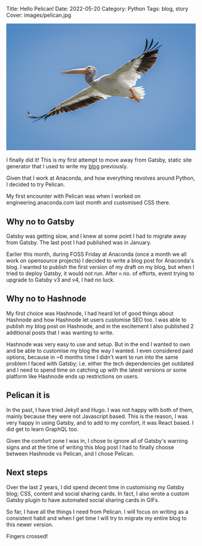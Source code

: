 Title: Hello Pelican!
Date: 2022-05-20
Category: Python
Tags: blog, story
Cover: images/pelican.jpg

![Cover image](./images/pelican.jpg)

I finally did it! This is my first attempt to move away from Gatsby, static site generator that I used to write my [blog](https://princiya.com/blog) previously.

Given that I work at Anaconda, and how everything revolves around Python, I decided to try Pelican.

My first encounter with Pelican was when I worked on engineering.anaconda.com last month and customised CSS there.

## Why no to Gatsby

Gatsby was getting slow, and I knew at some point I had to migrate away from Gatsby. The last post I had published was in January.

Earlier this month, during FOSS Friday at Anaconda (once a month we all work on opensource projects) I decided to write a blog post for Anaconda's blog. I wanted to publish the first version of my draft on my blog, but when I tried to deploy Gatsby, it would not run. After `n` no. of efforts, event trying to upgrade to Gatsby v3 and v4, I had no luck.

## Why no to Hashnode

My first choice was Hashnode, I had heard lot of good things about Hashnode and how Hashnode let users customise SEO too. I was able to publish my blog post on Hashnode, and in the excitement I also published 2 additional posts that I was wanting to write.

Hashnode was very easy to use and setup. But in the end I wanted to own and be able to customise my blog the way I wanted. I even considered paid options, because in ~6 months time I didn't want to run into the same problem I faced with Gatsby; i.e. either the tech dependencies get outdated and I need to spend time on catching up with the latest versions or some platform like Hashnode ends up restrictions on users.

## Pelican it is

In the past, I have tried Jekyll and Hugo. I was not happy with both of them, mainly because they were not Javascript based. This is the reason, I was very happy in using Gatsby, and to add to my comfort, it was React based. I did get to learn GraphQL too.

Given the comfort zone I was in, I chose to ignore all of Gatsby's warning signs and at the time of writing this blog post I had to finally choose between Hashnode vs Pelican, and I chose Pelican.

## Next steps

Over the last 2 years, I did spend decent time in customising my Gatsby blog; CSS, content and social sharing cards. In fact, I also wrote a custom Gatsby plugin to have automated social sharing cards in GIFs.

So far, I have all the things I need from Pelican. I will focus on writing as a consistent habit and when I get time I will try to migrate my entire blog to this newer version.

Fingers crossed!








